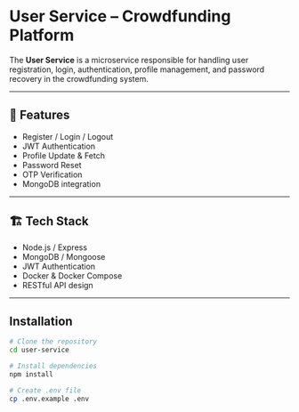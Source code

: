 #  User Service – Crowdfunding Platform

The **User Service** is a microservice responsible for handling user registration, login, authentication, profile management, and password recovery in the crowdfunding system.

---

## 🚀 Features

- Register / Login / Logout
- JWT Authentication
- Profile Update & Fetch
- Password Reset
- OTP Verification 
- MongoDB integration

---

## 🏗 Tech Stack

- Node.js / Express
- MongoDB / Mongoose
- JWT Authentication
- Docker & Docker Compose
- RESTful API design

---

##  Installation

```bash
# Clone the repository
cd user-service

# Install dependencies
npm install

# Create .env file
cp .env.example .env
